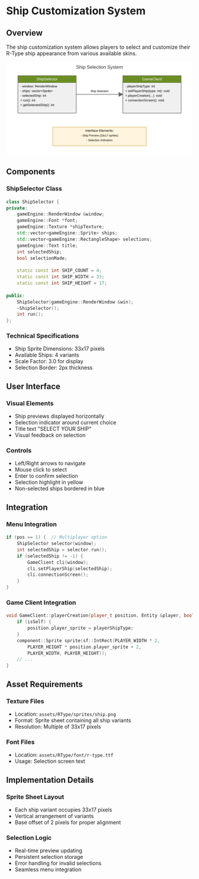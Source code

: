 # Ship Customization System

## Overview

The ship customization system allows players to select and customize their R-Type ship appearance from various available skins.

![Ship Selection System](ship-selection-diagram.svg)

## Components

### ShipSelector Class

```cpp
class ShipSelector {
private:
    gameEngine::RenderWindow &window;
    gameEngine::Font *font;
    gameEngine::Texture *shipTexture;
    std::vector<gameEngine::Sprite> ships;
    std::vector<gameEngine::RectangleShape> selections;
    gameEngine::Text title;
    int selectedShip;
    bool selectionMade;
    
    static const int SHIP_COUNT = 4;
    static const int SHIP_WIDTH = 33;
    static const int SHIP_HEIGHT = 17;

public:
    ShipSelector(gameEngine::RenderWindow &win);
    ~ShipSelector();
    int run();
};
```

### Technical Specifications

- Ship Sprite Dimensions: 33x17 pixels
- Available Ships: 4 variants
- Scale Factor: 3.0 for display
- Selection Border: 2px thickness

## User Interface

### Visual Elements
- Ship previews displayed horizontally
- Selection indicator around current choice
- Title text "SELECT YOUR SHIP"
- Visual feedback on selection

### Controls
- Left/Right arrows to navigate
- Mouse click to select
- Enter to confirm selection
- Selection highlight in yellow
- Non-selected ships bordered in blue

## Integration

### Menu Integration
```cpp
if (pos == 1) {  // Multiplayer option
    ShipSelector selector(window);
    int selectedShip = selector.run();
    if (selectedShip != -1) {
        GameClient cli(window);
        cli.setPlayerShip(selectedShip);
        cli.connectionScreen();
    }
}
```

### Game Client Integration
```cpp
void GameClient::playerCreation(player_t position, Entity &player, bool isSelf) {
    if (isSelf) {
        position.player_sprite = playerShipType;
    }
    component::Sprite sprite(sf::IntRect(PLAYER_WIDTH * 2, 
        PLAYER_HEIGHT * position.player_sprite + 2, 
        PLAYER_WIDTH, PLAYER_HEIGHT));
    // ...
}
```

## Asset Requirements

### Texture Files
- Location: `assets/RType/sprites/ship.png`
- Format: Sprite sheet containing all ship variants
- Resolution: Multiple of 33x17 pixels

### Font Files
- Location: `assets/RType/font/r-type.ttf`
- Usage: Selection screen text

## Implementation Details

### Sprite Sheet Layout
- Each ship variant occupies 33x17 pixels
- Vertical arrangement of variants
- Base offset of 2 pixels for proper alignment

### Selection Logic
- Real-time preview updating
- Persistent selection storage
- Error handling for invalid selections
- Seamless menu integration